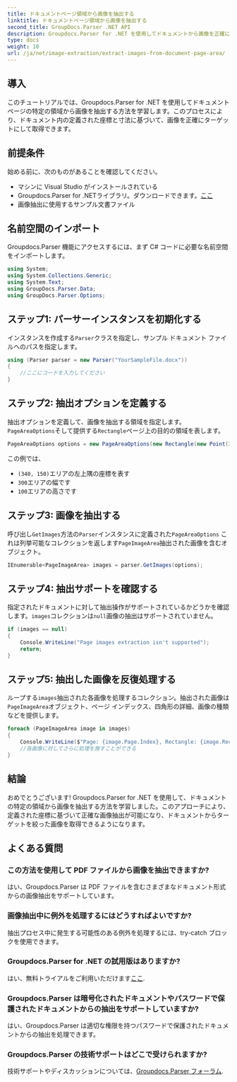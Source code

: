 ```yaml
---
title: ドキュメントページ領域から画像を抽出する
linktitle: ドキュメントページ領域から画像を抽出する
second_title: GroupDocs.Parser .NET API
description: Groupdocs.Parser for .NET を使用してドキュメントから画像を正確に抽出する方法を学びます。正確な画像抽出のために特定の領域をターゲットにする方法を学びます。
type: docs
weight: 10
url: /ja/net/image-extraction/extract-images-from-document-page-area/
---
```

## 導入
このチュートリアルでは、Groupdocs.Parser for .NET を使用してドキュメント ページの特定の領域から画像を抽出する方法を学習します。このプロセスにより、ドキュメント内の定義された座標と寸法に基づいて、画像を正確にターゲットにして取得できます。
## 前提条件
始める前に、次のものがあることを確認してください。
- マシンに Visual Studio がインストールされている
- Groupdocs.Parser for .NETライブラリ。ダウンロードできます。[ここ](https://releases.groupdocs.com/parser/net/)
- 画像抽出に使用するサンプル文書ファイル
## 名前空間のインポート
Groupdocs.Parser 機能にアクセスするには、まず C# コードに必要な名前空間をインポートします。
```csharp
using System;
using System.Collections.Generic;
using System.Text;
using GroupDocs.Parser.Data;
using GroupDocs.Parser.Options;
```
## ステップ1: パーサーインスタンスを初期化する
インスタンスを作成する`Parser`クラスを指定し、サンプル ドキュメント ファイルへのパスを指定します。
```csharp
using (Parser parser = new Parser("YourSampleFile.docx"))
{
    //ここにコードを入力してください
}
```
## ステップ2: 抽出オプションを定義する
抽出オプションを定義して、画像を抽出する領域を指定します。`PageAreaOptions`そして提供する`Rectangle`ページ上の目的の領域を表します。
```csharp
PageAreaOptions options = new PageAreaOptions(new Rectangle(new Point(340, 150), new Size(300, 100)));
```
この例では、
- `(340, 150)`エリアの左上隅の座標を表す
- `300`エリアの幅です
- `100`エリアの高さです
## ステップ3: 画像を抽出する
呼び出し`GetImages`方法の`Parser`インスタンスに定義された`PageAreaOptions` これは列挙可能なコレクションを返します`PageImageArea`抽出された画像を含むオブジェクト。
```csharp
IEnumerable<PageImageArea> images = parser.GetImages(options);
```
## ステップ4: 抽出サポートを確認する
指定されたドキュメントに対して抽出操作がサポートされているかどうかを確認します。`images`コレクションは`null`画像の抽出はサポートされていません。
```csharp
if (images == null)
{
    Console.WriteLine("Page images extraction isn't supported");
    return;
}
```
## ステップ5: 抽出した画像を反復処理する
ループする`images`抽出された各画像を処理するコレクション。抽出された画像は`PageImageArea`オブジェクト、ページ インデックス、四角形の詳細、画像の種類などを提供します。
```csharp
foreach (PageImageArea image in images)
{
    Console.WriteLine($"Page: {image.Page.Index}, Rectangle: {image.Rectangle}, Type: {image.FileType}");
    //各画像に対してさらに処理を施すことができる
}
```
## 結論
おめでとうございます! Groupdocs.Parser for .NET を使用して、ドキュメントの特定の領域から画像を抽出する方法を学習しました。このアプローチにより、定義された座標に基づいて正確な画像抽出が可能になり、ドキュメントからターゲットを絞った画像を取得できるようになります。

## よくある質問
### この方法を使用して PDF ファイルから画像を抽出できますか?
はい、Groupdocs.Parser は PDF ファイルを含むさまざまなドキュメント形式からの画像抽出をサポートしています。
### 画像抽出中に例外を処理するにはどうすればよいですか?
抽出プロセス中に発生する可能性のある例外を処理するには、try-catch ブロックを使用できます。
### Groupdocs.Parser for .NET の試用版はありますか?
はい、無料トライアルをご利用いただけます[ここ](https://releases.groupdocs.com/).
### Groupdocs.Parser は暗号化されたドキュメントやパスワードで保護されたドキュメントからの抽出をサポートしていますか?
はい、Groupdocs.Parser は適切な権限を持つパスワードで保護されたドキュメントからの抽出を処理できます。
### Groupdocs.Parser の技術サポートはどこで受けられますか?
技術サポートやディスカッションについては、[Groupdocs.Parser フォーラム](https://forum.groupdocs.com/c/parser/17).